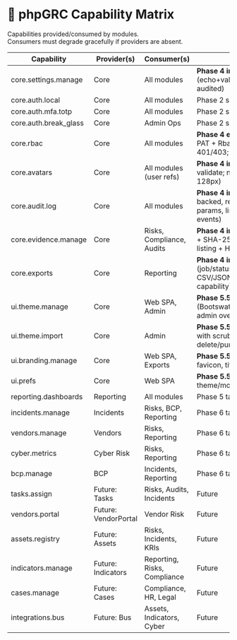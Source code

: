 # 🔗 phpGRC Capability Matrix

Capabilities provided/consumed by modules.  
Consumers must degrade gracefully if providers are absent.

| Capability                | Provider(s) | Consumer(s)                 | Status                                                                                          |
|--------------------------|-------------|-----------------------------|-------------------------------------------------------------------------------------------------|
| core.settings.manage     | Core        | All modules                 | **Phase 4 implemented** (echo+validate; persisted; audited)                                    |
| core.auth.local          | Core        | All modules                 | Phase 2 scaffold                                                                                |
| core.auth.mfa.totp       | Core        | All modules                 | Phase 2 scaffold                                                                                |
| core.auth.break_glass    | Core        | Admin Ops                   | Phase 2 scaffold                                                                                |
| core.rbac                | Core        | All modules                 | **Phase 4 enforced** (Sanctum PAT + RbacMiddleware; JSON 401/403; human-readable IDs)          |
| core.avatars             | Core        | All modules (user refs)     | **Phase 4 implemented** (upload validate; normalize to WEBP 128px)                             |
| core.audit.log           | Core        | All modules                 | **Phase 4 implemented** (DB-backed, retention job, strict params, listing filters, RBAC events)|
| core.evidence.manage     | Core        | Risks, Compliance, Audits   | **Phase 4 implemented** (persist + SHA-256 + versioning + listing + HEAD/ETag)                 |
| core.exports             | Core        | Reporting                   | **Phase 4 implemented** (job/status/download; CSV/JSON/PDF; gated by capability)               |
| ui.theme.manage          | Core        | Web SPA, Admin              | **Phase 5.5 planned** (Bootswatch switcher, tokens, admin override, per-user prefs)            |
| ui.theme.import          | Core        | Admin                       | **Phase 5.5 planned** (zip import with scrub, manifest, delete/purge, audits, rate-limit)      |
| ui.branding.manage       | Core        | Web SPA, Exports            | **Phase 5.5 planned** (logos, favicon, title text, validations)                                |
| ui.prefs                 | Core        | Web SPA                     | **Phase 5.5 planned** (per-user theme/mode/overrides/sidebar)                                  |
| reporting.dashboards     | Reporting   | All modules                 | Phase 5 target                                                                                  |
| incidents.manage         | Incidents   | Risks, BCP, Reporting       | Phase 6 target                                                                                  |
| vendors.manage           | Vendors     | Risks, Reporting            | Phase 6 target                                                                                  |
| cyber.metrics            | Cyber Risk  | Risks, Reporting            | Phase 6 target                                                                                  |
| bcp.manage               | BCP         | Incidents, Reporting        | Phase 6 target                                                                                  |
| tasks.assign             | Future: Tasks       | Risks, Audits, Incidents   | Future                                                                                          |
| vendors.portal           | Future: VendorPortal| Vendor Risk              | Future                                                                                          |
| assets.registry          | Future: Assets     | Risks, Incidents, KRIs     | Future                                                                                          |
| indicators.manage        | Future: Indicators | Reporting, Risks, Compliance| Future                                                                                          |
| cases.manage             | Future: Cases      | Compliance, HR, Legal      | Future                                                                                          |
| integrations.bus         | Future: Bus        | Assets, Indicators, Cyber  | Future                                                                                          |
